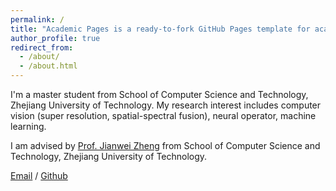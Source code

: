 ```yaml
---
permalink: /
title: "Academic Pages is a ready-to-fork GitHub Pages template for academic personal websites"
author_profile: true
redirect_from: 
  - /about/
  - /about.html
---
```


I'm a master student  from School of Computer Science and Technology, Zhejiang University of Technology. My research interest includes computer vision (super resolution, spatial-spectral fusion), neural operator, machine learning. 

I am advised by [Prof. Jianwei Zheng](https://zhengjianwei2.github.io/) from School of Computer Science and Technology, Zhejiang University of Technology.

[Email](mailto:jwzhu@zjut.edu.cn) / [Github](https://github.com/jwzhu0)
